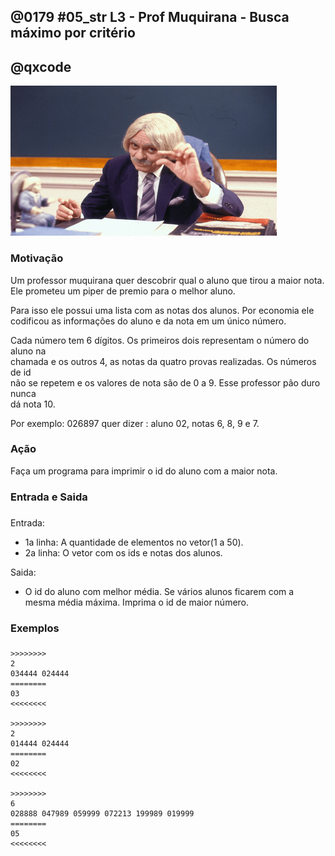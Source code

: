 ## @0179 #05_str L3 - Prof Muquirana - Busca máximo por critério
## @qxcode

![](capa.jpg)

### Motivação

Um professor muquirana quer descobrir qual o aluno que tirou a maior nota.  
Ele prometeu um piper de premio para o melhor aluno.

Para isso ele possui uma lista com as notas dos alunos. Por economia ele codificou
as informações do aluno e da nota em um único número.

Cada número tem 6 dígitos. Os primeiros dois representam o número do aluno na  
chamada e os outros 4, as notas da quatro provas realizadas. Os números de id  
não se repetem e os valores de nota são de 0 a 9. Esse professor pão duro nunca  
dá nota 10.

Por exemplo: 026897 quer dizer : aluno 02, notas 6, 8, 9 e 7.

### Ação

Faça um programa para imprimir o id do aluno com a maior nota.

### Entrada e Saida

### 

Entrada:

*   1a linha: A quantidade de elementos no vetor(1 a 50).
*   2a linha: O vetor com os ids e notas dos alunos.

Saida:

*   O id do aluno com melhor média. Se vários alunos ficarem com a mesma média máxima. Imprima o id de maior número.

### Exemplos

### 

```
>>>>>>>>
2
034444 024444
========
03
<<<<<<<<

>>>>>>>>
2
014444 024444
========
02
<<<<<<<<

>>>>>>>>
6
028888 047989 059999 072213 199989 019999
========
05
<<<<<<<<
```

<!------
>>>>>>>>
2
028888 047989
========
04
<<<<<<<<

>>>>>>>>
4
028888 047989 072213 199989
========
19
<<<<<<<<

>>>>>>>>
5
028888 047989 059999 072213 199989
========
05
<<<<<<<<
-----!>